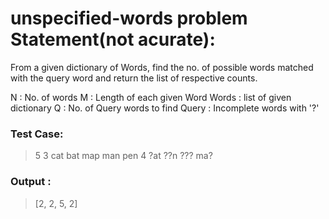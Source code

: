 # unspecified-words problem Statement(not acurate):
From a given dictionary of Words, find the no. of possible words matched with the query word and return the list of respective counts.

N : No. of words
M : Length of each given Word
Words : list of given dictionary
Q : No. of Query words to find
Query : Incomplete words with '?'

### Test Case:
>5
3
cat
bat
map
man
pen
4
?at
??n
???
ma?

### Output :
> [2, 2, 5, 2]
